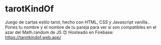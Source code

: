 # tarotKindOf
Juego de cartas estilo tarot, hecho con HTML, CSS y Javascript vanilla..
Pones tu nombre y el nombre de tu pareja para ver si son compatibles en el azar del Math.random de JS 😊
Hosteado en Firebase: https://tarotkindof.web.app/
